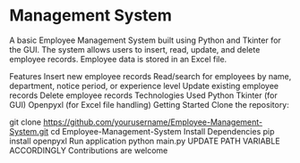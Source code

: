 # Management System

A basic Employee Management System built using Python and Tkinter for the GUI. The system allows users to insert, read, update, and delete employee records. Employee data is stored in an Excel file.

Features
Insert new employee records
Read/search for employees by name, department, notice period, or experience level
Update existing employee records
Delete employee records
Technologies Used
Python
Tkinter (for GUI)
Openpyxl (for Excel file handling)
Getting Started
Clone the repository:

git clone https://github.com/yourusername/Employee-Management-System.git
cd Employee-Management-System
Install Dependencies
pip install openpyxl
Run application
python main.py
UPDATE PATH VARIABLE ACCORDINGLY
Contributions are welcome
